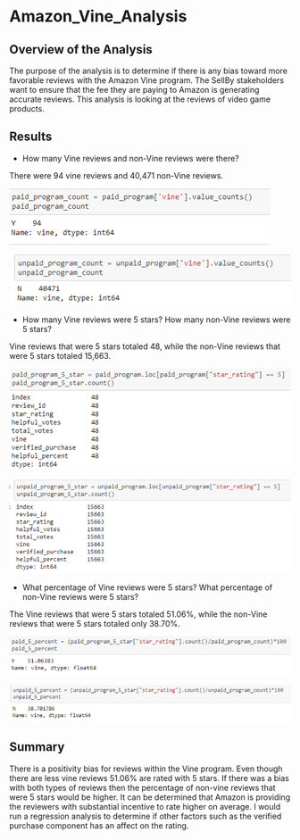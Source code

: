 # Amazon_Vine_Analysis

## Overview of the Analysis 
The purpose of the analysis is to determine if there is any bias toward more favorable reviews with the Amazon Vine program.  The SellBy stakeholders want to ensure that the fee they are paying to Amazon is generating accurate reviews.  This analysis is looking at the reviews of video game products.  

## Results

* How many Vine reviews and non-Vine reviews were there?

There were 94 vine reviews and 40,471 non-Vine reviews. 

![image](Images/paid_program_count.PNG)

![image](Images/unpaid_program_count.PNG)

* How many Vine reviews were 5 stars? How many non-Vine reviews were 5 stars?

Vine reviews that were 5 stars totaled 48, while the non-Vine reviews that were 5 stars totaled 15,663. 


![image](Images/paid_program_5_star.PNG)

![image](Images/unpaid_program_5_star.PNG)


* What percentage of Vine reviews were 5 stars? What percentage of non-Vine reviews were 5 stars?

The Vine reviews that were 5 stars totaled 51.06%, while the non-Vine reviews that were 5 stars totaled only 38.70%.

![image](Images/paid_5_percent.PNG)

![image](Images/unpaid_5_percent.PNG)


## Summary 
There is a positivity bias for reviews within the Vine program.  Even though there are less vine reviews 51.06% are rated with 5 stars.  If there was a bias with both types of reviews then the percentage of non-vine reviews that were 5 stars would be higher. It can be determined that Amazon is providing the reviewers with substantial incentive to rate higher on average. I would run a regression analysis to determine if other factors such as the verified purchase component has an affect on the rating. 

